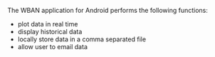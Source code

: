 The WBAN application for Android performs the following functions:
- plot data in real time
- display historical data
- locally store data in a comma separated file
- allow user to email data
